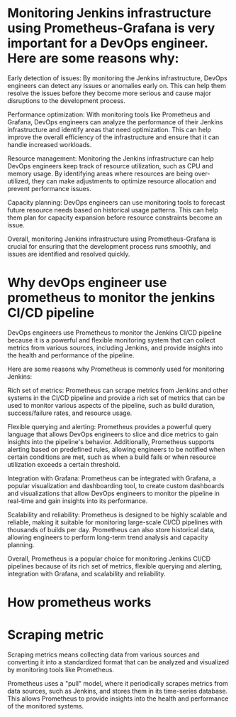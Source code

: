 
# Monitoring Jenkins infrastructure using Prometheus-Grafana is very important for a DevOps engineer. Here are some reasons why:


Early detection of issues: By monitoring the Jenkins infrastructure, DevOps engineers can detect any issues or anomalies early on. This can help them resolve the issues before they become more serious and cause major disruptions to the development process.


Performance optimization: With monitoring tools like Prometheus and Grafana, DevOps engineers can analyze the performance of their Jenkins infrastructure and identify areas that need optimization. This can help improve the overall efficiency of the infrastructure and ensure that it can handle increased workloads.


Resource management: Monitoring the Jenkins infrastructure can help DevOps engineers keep track of resource utilization, such as CPU and memory usage. By identifying areas where resources are being over-utilized, they can make adjustments to optimize resource allocation and prevent performance issues.


Capacity planning: DevOps engineers can use monitoring tools to forecast future resource needs based on historical usage patterns. This can help them plan for capacity expansion before resource constraints become an issue.


Overall, monitoring Jenkins infrastructure using Prometheus-Grafana is crucial for ensuring that the development process runs smoothly, and issues are identified and resolved quickly.


# Why devOps engineer use prometheus to monitor the jenkins CI/CD pipeline 

DevOps engineers use Prometheus to monitor the Jenkins CI/CD pipeline because it is a powerful and flexible monitoring system that can collect metrics from various sources, including Jenkins, and provide insights into the health and performance of the pipeline.

Here are some reasons why Prometheus is commonly used for monitoring Jenkins:

Rich set of metrics: Prometheus can scrape metrics from Jenkins and other systems in the CI/CD pipeline and provide a rich set of metrics that can be used to monitor various aspects of the pipeline, such as build duration, success/failure rates, and resource usage.

Flexible querying and alerting: Prometheus provides a powerful query language that allows DevOps engineers to slice and dice metrics to gain insights into the pipeline's behavior. Additionally, Prometheus supports alerting based on predefined rules, allowing engineers to be notified when certain conditions are met, such as when a build fails or when resource utilization exceeds a certain threshold.

Integration with Grafana: Prometheus can be integrated with Grafana, a popular visualization and dashboarding tool, to create custom dashboards and visualizations that allow DevOps engineers to monitor the pipeline in real-time and gain insights into its performance.

Scalability and reliability: Prometheus is designed to be highly scalable and reliable, making it suitable for monitoring large-scale CI/CD pipelines with thousands of builds per day. Prometheus can also store historical data, allowing engineers to perform long-term trend analysis and capacity planning.

Overall, Prometheus is a popular choice for monitoring Jenkins CI/CD pipelines because of its rich set of metrics, flexible querying and alerting, integration with Grafana, and scalability and reliability.

# How prometheus works 

# Scraping metric 

Scraping metrics means collecting data from various sources and converting it into a standardized format that can be analyzed and visualized by monitoring tools like Prometheus.

Prometheus uses a "pull" model, where it periodically scrapes metrics from data sources, such as Jenkins, and stores them in its time-series database. This allows Prometheus to provide insights into the health and performance of the monitored systems. 
